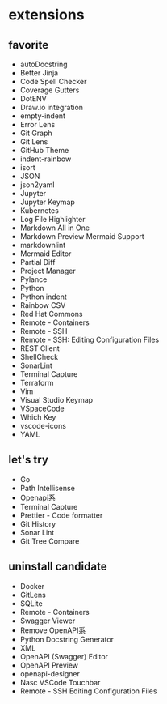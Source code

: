 # extensions

## favorite

- autoDocstring
- Better Jinja
- Code Spell Checker
- Coverage Gutters
- DotENV
- Draw.io integration
- empty-indent
- Error Lens
- Git Graph
- Git Lens
- GitHub Theme
- indent-rainbow
- isort
- JSON
- json2yaml
- Jupyter
- Jupyter Keymap
- Kubernetes
- Log File Highlighter
- Markdown All in One
- Markdown Preview Mermaid Support
- markdownlint
- Mermaid Editor
- Partial Diff
- Project Manager
- Pylance
- Python
- Python indent
- Rainbow CSV
- Red Hat Commons
- Remote - Containers
- Remote - SSH
- Remote - SSH: Editing Configuration Files
- REST Client
- ShellCheck
- SonarLint
- Terminal Capture
- Terraform
- Vim
- Visual Studio Keymap
- VSpaceCode
- Which Key
- vscode-icons
- YAML

## let's try

- Go
- Path Intellisense
- Openapi系
- Terminal Capture
- Prettier - Code formatter
- Git History
- Sonar Lint
- Git Tree Compare

## uninstall candidate

- Docker
- GitLens
- SQLite
- Remote - Containers
- Swagger Viewer
- Remove OpenAPI系
- Python Docstring Generator
- XML
- OpenAPI (Swagger) Editor
- OpenAPI Preview
- openapi-designer
- Nasc VSCode Touchbar
- Remote - SSH Editing Configuration Files
